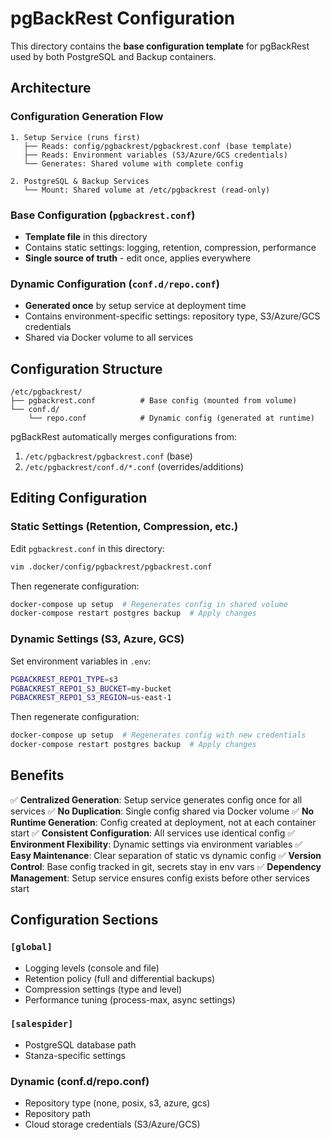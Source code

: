 # pgBackRest Configuration

This directory contains the **base configuration template** for pgBackRest used by both PostgreSQL and Backup containers.

## Architecture

### Configuration Generation Flow

```
1. Setup Service (runs first)
   ├── Reads: config/pgbackrest/pgbackrest.conf (base template)
   ├── Reads: Environment variables (S3/Azure/GCS credentials)
   └── Generates: Shared volume with complete config

2. PostgreSQL & Backup Services
   └── Mount: Shared volume at /etc/pgbackrest (read-only)
```

### Base Configuration (`pgbackrest.conf`)
- **Template file** in this directory
- Contains static settings: logging, retention, compression, performance
- **Single source of truth** - edit once, applies everywhere

### Dynamic Configuration (`conf.d/repo.conf`)
- **Generated once** by setup service at deployment time
- Contains environment-specific settings: repository type, S3/Azure/GCS credentials
- Shared via Docker volume to all services

## Configuration Structure

```
/etc/pgbackrest/
├── pgbackrest.conf          # Base config (mounted from volume)
└── conf.d/
    └── repo.conf            # Dynamic config (generated at runtime)
```

pgBackRest automatically merges configurations from:
1. `/etc/pgbackrest/pgbackrest.conf` (base)
2. `/etc/pgbackrest/conf.d/*.conf` (overrides/additions)

## Editing Configuration

### Static Settings (Retention, Compression, etc.)
Edit `pgbackrest.conf` in this directory:
```bash
vim .docker/config/pgbackrest/pgbackrest.conf
```

Then regenerate configuration:
```bash
docker-compose up setup  # Regenerates config in shared volume
docker-compose restart postgres backup  # Apply changes
```

### Dynamic Settings (S3, Azure, GCS)
Set environment variables in `.env`:
```bash
PGBACKREST_REPO1_TYPE=s3
PGBACKREST_REPO1_S3_BUCKET=my-bucket
PGBACKREST_REPO1_S3_REGION=us-east-1
```

Then regenerate configuration:
```bash
docker-compose up setup  # Regenerates config with new credentials
docker-compose restart postgres backup  # Apply changes
```

## Benefits

✅ **Centralized Generation**: Setup service generates config once for all services
✅ **No Duplication**: Single config shared via Docker volume
✅ **No Runtime Generation**: Config created at deployment, not at each container start
✅ **Consistent Configuration**: All services use identical config
✅ **Environment Flexibility**: Dynamic settings via environment variables
✅ **Easy Maintenance**: Clear separation of static vs dynamic config
✅ **Version Control**: Base config tracked in git, secrets stay in env vars
✅ **Dependency Management**: Setup service ensures config exists before other services start

## Configuration Sections

### `[global]`
- Logging levels (console and file)
- Retention policy (full and differential backups)
- Compression settings (type and level)
- Performance tuning (process-max, async settings)

### `[salespider]`
- PostgreSQL database path
- Stanza-specific settings

### Dynamic (conf.d/repo.conf)
- Repository type (none, posix, s3, azure, gcs)
- Repository path
- Cloud storage credentials (S3/Azure/GCS)
